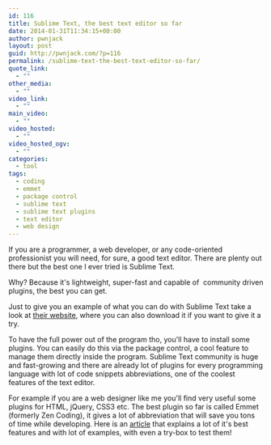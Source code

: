 ```yaml
---
id: 116
title: Sublime Text, the best text editor so far
date: 2014-01-31T11:34:15+00:00
author: pwnjack
layout: post
guid: http://pwnjack.com/?p=116
permalink: /sublime-text-the-best-text-editor-so-far/
quote_link:
  - ""
other_media:
  - ""
video_link:
  - ""
main_video:
  - ""
video_hosted:
  - ""
video_hosted_ogv:
  - ""
categories:
  - tool
tags:
  - coding
  - emmet
  - package control
  - sublime text
  - sublime text plugins
  - text editor
  - web design
---
```

If you are a programmer, a web developer, or any code-oriented professionist you will need, for sure, a good text editor. There are plenty out there but the best one I ever tried is Sublime Text.

Why? Because it's lightweight, super-fast and capable of  community driven plugins, the best you can get.

Just to give you an example of what you can do with Sublime Text take a look at <a title="Sublime Text" href="http://www.sublimetext.com/" target="_blank">their website</a>, where you can also download it if you want to give it a try.

To have the full power out of the program tho, you'll have to install some plugins. You can easily do this via the package control, a cool feature to manage them directly inside the program. Sublime Text community is huge and fast-growing and there are already lot of plugins for every programming language with lot of code snippets abbreviations, one of the coolest features of the text editor.

For example if you are a web designer like me you'll find very useful some plugins for HTML, jQuery, CSS3 etc. The best plugin so far is called Emmet (formerly Zen Coding), it gives a lot of abbreviation that will save you tons of time while developing. Here is an <a title="Sublime Text plugin - Emmet" href="http://designshack.net/articles/css/7-awesome-emmet-html-time-saving-tips/" target="_blank">article</a> that explains a lot of it's best features and with lot of examples, with even a try-box to test them!